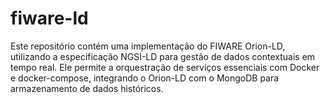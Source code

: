 # fiware-ld
Este repositório contém uma implementação do FIWARE Orion-LD, utilizando a especificação NGSI-LD para gestão de dados contextuais em tempo real. Ele permite a orquestração de serviços essenciais com Docker e docker-compose, integrando o Orion-LD com o MongoDB para armazenamento de dados históricos.
